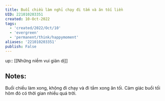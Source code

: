 ```yaml
---
title: Buổi chiều làm nghỉ chạy đi tắm và ăn tối liền
UID: 221010203351
created: 10-Oct-2022
tags:
  - 'created/2022/Oct/10'
  - 'evergreen'
  - 'permanent/think/happymoment'
aliases: '221010203351'
publish: False
---
```

up:: [[Những niềm vui giản dị]]
## Notes:
Buổi chiều làm xong, không đi chạy và đi tắm xong ăn tối. Cảm giác buổi tối hôm đó có thời gian nhiều quá trời.
